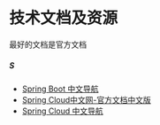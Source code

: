 # 技术文档及资源

最好的文档是官方文档

##### S
+ [Spring Boot 中文导航](http://springboot.fun/)
+ [Spring Cloud中文网-官方文档中文版](https://springcloud.cc/)
+ [Spring Cloud 中文导航](http://springcloud.fun/)

